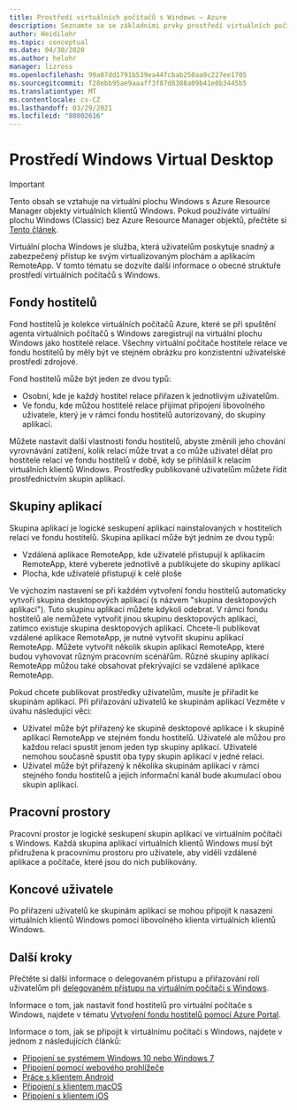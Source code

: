 ```yaml
---
title: Prostředí virtuálních počítačů s Windows – Azure
description: Seznamte se se základními prvky prostředí virtuálních počítačů s Windows, jako jsou fondy hostitelů a skupiny aplikací.
author: Heidilohr
ms.topic: conceptual
ms.date: 04/30/2020
ms.author: helohr
manager: lizross
ms.openlocfilehash: 99a07dd1791b539ea44fcbab250aa9c227ee1705
ms.sourcegitcommit: f28ebb95ae9aaaff3f87d8388a09b41e0b3445b5
ms.translationtype: MT
ms.contentlocale: cs-CZ
ms.lasthandoff: 03/29/2021
ms.locfileid: "88002616"
---
```

# <a name="windows-virtual-desktop-environment"></a>Prostředí Windows Virtual Desktop

>[!IMPORTANT]
>Tento obsah se vztahuje na virtuální plochu Windows s Azure Resource Manager objekty virtuálních klientů Windows. Pokud používáte virtuální plochu Windows (Classic) bez Azure Resource Manager objektů, přečtěte si [Tento článek](./virtual-desktop-fall-2019/environment-setup-2019.md).

Virtuální plocha Windows je služba, která uživatelům poskytuje snadný a zabezpečený přístup ke svým virtualizovaným plochám a aplikacím RemoteApp. V tomto tématu se dozvíte další informace o obecné struktuře prostředí virtuálních počítačů s Windows.

## <a name="host-pools"></a>Fondy hostitelů

Fond hostitelů je kolekce virtuálních počítačů Azure, které se při spuštění agenta virtuálních počítačů s Windows zaregistrují na virtuální plochu Windows jako hostitelé relace. Všechny virtuální počítače hostitele relace ve fondu hostitelů by měly být ve stejném obrázku pro konzistentní uživatelské prostředí zdrojové.

Fond hostitelů může být jeden ze dvou typů:

- Osobní, kde je každý hostitel relace přiřazen k jednotlivým uživatelům.
- Ve fondu, kde můžou hostitelé relace přijímat připojení libovolného uživatele, který je v rámci fondu hostitelů autorizovaný, do skupiny aplikací.

Můžete nastavit další vlastnosti fondu hostitelů, abyste změnili jeho chování vyrovnávání zatížení, kolik relací může trvat a co může uživatel dělat pro hostitele relací ve fondu hostitelů v době, kdy se přihlásil k relacím virtuálních klientů Windows. Prostředky publikované uživatelům můžete řídit prostřednictvím skupin aplikací.

## <a name="app-groups"></a>Skupiny aplikací

Skupina aplikací je logické seskupení aplikací nainstalovaných v hostitelích relací ve fondu hostitelů. Skupina aplikací může být jedním ze dvou typů:

- Vzdálená aplikace RemoteApp, kde uživatelé přistupují k aplikacím RemoteApp, které vyberete jednotlivě a publikujete do skupiny aplikací
- Plocha, kde uživatelé přistupují k celé ploše

Ve výchozím nastavení se při každém vytvoření fondu hostitelů automaticky vytvoří skupina desktopových aplikací (s názvem "skupina desktopových aplikací"). Tuto skupinu aplikací můžete kdykoli odebrat. V rámci fondu hostitelů ale nemůžete vytvořit jinou skupinu desktopových aplikací, zatímco existuje skupina desktopových aplikací. Chcete-li publikovat vzdálené aplikace RemoteApp, je nutné vytvořit skupinu aplikací RemoteApp. Můžete vytvořit několik skupin aplikací RemoteApp, které budou vyhovovat různým pracovním scénářům. Různé skupiny aplikací RemoteApp můžou také obsahovat překrývající se vzdálené aplikace RemoteApp.

Pokud chcete publikovat prostředky uživatelům, musíte je přiřadit ke skupinám aplikací. Při přiřazování uživatelů ke skupinám aplikací Vezměte v úvahu následující věci:

- Uživatel může být přiřazený ke skupině desktopové aplikace i k skupině aplikací RemoteApp ve stejném fondu hostitelů. Uživatelé ale můžou pro každou relaci spustit jenom jeden typ skupiny aplikací. Uživatelé nemohou současně spustit oba typy skupin aplikací v jedné relaci.
- Uživatel může být přiřazený k několika skupinám aplikací v rámci stejného fondu hostitelů a jejich informační kanál bude akumulací obou skupin aplikací.

## <a name="workspaces"></a>Pracovní prostory

Pracovní prostor je logické seskupení skupin aplikací ve virtuálním počítači s Windows. Každá skupina aplikací virtuálních klientů Windows musí být přidružena k pracovnímu prostoru pro uživatele, aby viděli vzdálené aplikace a počítače, které jsou do nich publikovány.

## <a name="end-users"></a>Koncové uživatele

Po přiřazení uživatelů ke skupinám aplikací se mohou připojit k nasazení virtuálních klientů Windows pomocí libovolného klienta virtuálních klientů Windows.

## <a name="next-steps"></a>Další kroky

Přečtěte si další informace o delegovaném přístupu a přiřazování rolí uživatelům při [delegovaném přístupu na virtuálním počítači s Windows](delegated-access-virtual-desktop.md).

Informace o tom, jak nastavit fond hostitelů pro virtuální počítače s Windows, najdete v tématu [Vytvoření fondu hostitelů pomocí Azure Portal](create-host-pools-azure-marketplace.md).

Informace o tom, jak se připojit k virtuálnímu počítači s Windows, najdete v jednom z následujících článků:

- [Připojení se systémem Windows 10 nebo Windows 7](connect-windows-7-10.md)
- [Připojení pomocí webového prohlížeče](connect-web.md)
- [Práce s klientem Android](connect-android.md)
- [Připojení s klientem macOS](connect-macos.md)
- [Připojení s klientem iOS](connect-ios.md)